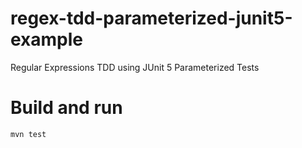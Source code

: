 # regex-tdd-parameterized-junit5-example
Regular Expressions TDD using JUnit 5 Parameterized Tests

# Build and run

    mvn test
